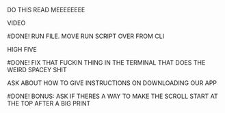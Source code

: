 DO THIS READ MEEEEEEEE

VIDEO

#DONE! RUN FILE. MOVE RUN SCRIPT OVER FROM CLI

HIGH FIVE

#DONE! FIX THAT FUCKIN THING IN THE TERMINAL THAT DOES THE WEIRD SPACEY SHIT

ASK ABOUT HOW TO GIVE INSTRUCTIONS ON DOWNLOADING OUR APP

#DONE! BONUS: ASK IF THERES A WAY TO MAKE THE SCROLL START AT THE TOP AFTER A BIG PRINT 